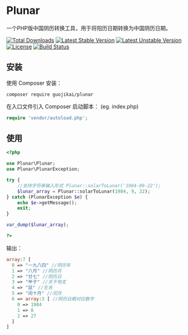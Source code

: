 Plunar
======
一个PHP版中国阴历转换工具，用于将阳历日期转换为中国阴历日期。

[![Total Downloads](https://poser.pugx.org/guojikai/plunar/downloads)](https://packagist.org/packages/guojikai/plunar)
[![Latest Stable Version](https://poser.pugx.org/guojikai/plunar/v/stable)](https://packagist.org/packages/guojikai/plunar)
[![Latest Unstable Version](https://poser.pugx.org/guojikai/plunar/v/unstable)](https://packagist.org/packages/guojikai/plunar)
[![License](https://poser.pugx.org/guojikai/plunar/license)](https://packagist.org/packages/guojikai/plunar)
[![Build Status](https://travis-ci.org/guojikai/plunar.svg?branch=master)](https://travis-ci.org/guojikai/plunar)

安装
----
使用 Composer 安装：

```
composer require guojikai/plunar
```
在入口文件引入 Composer 启动脚本： (eg. index.php)

```php
require 'vendor/autoload.php';
```

使用
----
```php
<?php

use Plunar\Plunar;
use Plunar\PlunarException;

try {
    //支持字符串输入形式 Plunar::solarToLunar('1984-09-22'); 
    $lunar_array = Plunar::solarToLunar(1984, 9, 22);
} catch (PlunarException $e) {
    echo $e->getMessage();
    exit;
}

var_dump($lunar_array);

?>
```

输出：

```php
array:7 [
  0 => "一九八四" //阴历年
  1 => "八月" //阴历月
  2 => "廿七" //阴历日
  3 => "甲子" //天干地支
  4 => "鼠" //生肖
  5 => "闰十月" //闰月
  6 => array:3 [ //阴历日期对应数字
    0 => 1984
    1 => 8
    2 => 27
  ]
]
```
